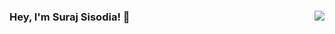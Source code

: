### Hey, I'm Suraj Sisodia! 🤟 <img align="right" src="https://komarev.com/ghpvc/?username=surajsisodia&style=flat&color=000000" />

<!--
**surajsisodia/surajsisodia** is a ✨ _special_ ✨ repository because its `README.md` (this file) appears on your GitHub profile.

Here are some ideas to get you started:

- 🔭 I’m currently working on ...
- 🌱 I’m currently learning ...
- 👯 I’m looking to collaborate on ...
- 🤔 I’m looking for help with ...
- 💬 Ask me about ...
- 📫 How to reach me: ...
- 😄 Pronouns: ...
- ⚡ Fun fact: ...
-->
